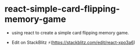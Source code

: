 # react-simple-card-flipping-memory-game

- using react to create a simple card flipping memory game.

- Edit on StackBlitz ⚡️(https://stackblitz.com/edit/react-xpo3a6)
